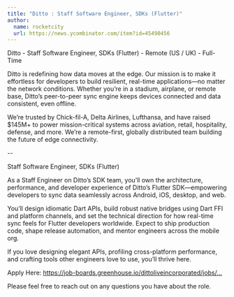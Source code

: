 ```yaml
---
title: "Ditto : Staff Software Engineer, SDKs (Flutter)"
author:
  name: rocketcity
  url: https://news.ycombinator.com/item?id=45490456
---
```

Ditto - Staff Software Engineer, SDKs (Flutter) - Remote (US &#x2F; UK) - Full-Time

Ditto is redefining how data moves at the edge. Our mission is to make it effortless for developers to build resilient, real-time applications—no matter the network conditions. Whether you’re in a stadium, airplane, or remote base, Ditto’s peer-to-peer sync engine keeps devices connected and data consistent, even offline.

We’re trusted by Chick-fil-A, Delta Airlines, Lufthansa, and have raised $145M+ to power mission-critical systems across aviation, retail, hospitality, defense, and more. We’re a remote-first, globally distributed team building the future of edge connectivity.

--

Staff Software Engineer, SDKs (Flutter)

As a Staff Engineer on Ditto’s SDK team, you’ll own the architecture, performance, and developer experience of Ditto’s Flutter SDK—empowering developers to sync data seamlessly across Android, iOS, desktop, and web.

You’ll design idiomatic Dart APIs, build robust native bridges using Dart FFI and platform channels, and set the technical direction for how real-time sync feels for Flutter developers worldwide. Expect to ship production code, shape release automation, and mentor engineers across the mobile org.

If you love designing elegant APIs, profiling cross-platform performance, and crafting tools other engineers love to use, you’ll thrive here.

Apply Here: <a href="https:&#x2F;&#x2F;job-boards.greenhouse.io&#x2F;dittoliveincorporated&#x2F;jobs&#x2F;4587779006" rel="nofollow">https:&#x2F;&#x2F;job-boards.greenhouse.io&#x2F;dittoliveincorporated&#x2F;jobs&#x2F;...</a>

Please feel free to reach out on any questions you have about the role.
<JobApplication />
